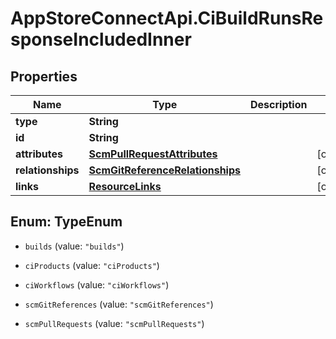 # AppStoreConnectApi.CiBuildRunsResponseIncludedInner

## Properties

Name | Type | Description | Notes
------------ | ------------- | ------------- | -------------
**type** | **String** |  | 
**id** | **String** |  | 
**attributes** | [**ScmPullRequestAttributes**](ScmPullRequestAttributes.md) |  | [optional] 
**relationships** | [**ScmGitReferenceRelationships**](ScmGitReferenceRelationships.md) |  | [optional] 
**links** | [**ResourceLinks**](ResourceLinks.md) |  | [optional] 



## Enum: TypeEnum


* `builds` (value: `"builds"`)

* `ciProducts` (value: `"ciProducts"`)

* `ciWorkflows` (value: `"ciWorkflows"`)

* `scmGitReferences` (value: `"scmGitReferences"`)

* `scmPullRequests` (value: `"scmPullRequests"`)





